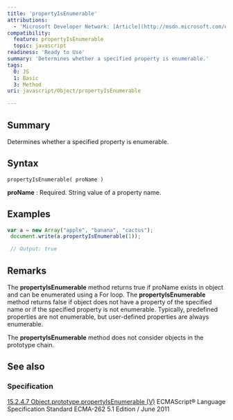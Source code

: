```yaml
---
title: 'propertyIsEnumerable'
attributions:
  - 'Microsoft Developer Network: [Article](http://msdn.microsoft.com/en-us/library/ie/adebfyya(v=vs.94).aspx)'
compatibility:
  feature: propertyIsEnumerable
  topic: javascript
readiness: 'Ready to Use'
summary: 'Determines whether a specified property is enumerable.'
tags:
  0: JS
  1: Basic
  3: Method
uri: javascript/Object/propertyIsEnumerable

---
```

## Summary

Determines whether a specified property is enumerable.

## Syntax

    propertyIsEnumerable( proName )

**proName**
:   Required. String value of a property name.

## Examples

``` js
var a = new Array("apple", "banana", "cactus");
 document.write(a.propertyIsEnumerable(1));

 // Output: true
```

## Remarks

The **propertyIsEnumerable** method returns true if proName exists in object and can be enumerated using a For loop. The **propertyIsEnumerable** method returns false if object does not have a property of the specified name or if the specified property is not enumerable. Typically, predefined properties are not enumerable, but user-defined properties are always enumerable.

The **propertyIsEnumerable** method does not consider objects in the prototype chain.

## See also

### Specification

[15.2.4.7 Object.prototype.propertyIsEnumerable (V)](http://www.ecma-international.org/ecma-262/5.1/#sec-15.2.4.7) ECMAScript® Language Specification Standard ECMA-262 5.1 Edition / June 2011

